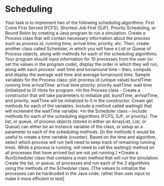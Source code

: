 # Scheduling
Your task is to implement two of the following scheduling algorithms: First
Come First Served (FCFS), Shortest Job First (SJF), Priority Scheduling, or
Round Robin by creating a Java program to run a simulation. Create a Process
class that will contain necessary information about the process such as process
id, running time, arrival time, priority, etc. Then, create another class called
Scheduler, in which you will have a List or Queue of Process objects, along
with methods for each of the scheduling algorithms. Your program should
input information for 10 processes from the user (or set the values in the
program code), display the order in which they will run, along with each
process’ wait time and turnaround time – then, compute and display the
average wait time and average turnaround time.
Sample variables for the Process class:
pid: process id (unique value)
burstTime: running time
arrivalTime: arrival time
priority: priority
waitTime: wait time (initialized to 0)
Hints for program:
*In the Process class - Create a constructor that will take parameters to
initialize pid, burstTime, arrivalTime, and priority; waitTime will be
initialized to 0 in the constructor. Create get methods for each of the
variables. Include a method called waiting() that will increment the
waitTime variable.
*In the Scheduler class – Include methods for each of the scheduling
algorithms (FCFS, SJF, or priority). The list, or queue, of process objects
(stored in either an ArrayList, List, or Queue) can either be an instance
variable of the class, or setup as a parameter to each of the scheduling
methods. 
[In the methods it would be useful to create a time variable (counter). Based
on the time and algorithm, select which process will run (will need to keep
track of remaining running time). While a process is running, will need to call
the waiting() method on all processes that have arrived but are not yet
running.]
*Create a RunScheduler class that contains a main method that will run the
simulation. Create the list, or queue, of processes and run each of the 2
algorithms using the methods of the Scheduler class.
[The values to initialize the processes can be hardcoded in the Java code,
rather than user input to make it more efficient to test] 
